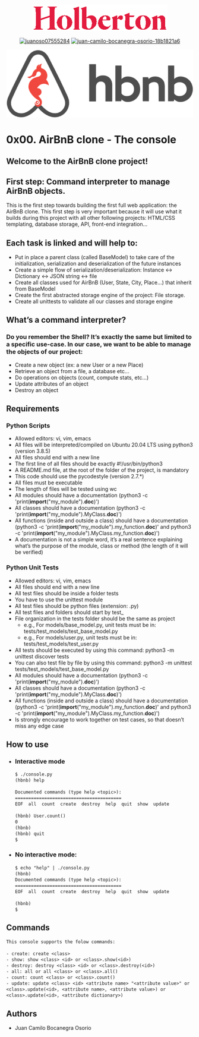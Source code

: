 <p align="center">
    <a href=#><img src="https://raw.githubusercontent.com/jbocane6/logos/main/holberton-logo.png" alt="holberton" /></a></p>
  
  <p align="center">
    <a href="https://twitter.com/juanoso07555284" target="blank"><img align="center" src="https://raw.githubusercontent.com/rahuldkjain/github-profile-readme-generator/master/src/images/icons/Social/twitter.svg" alt="juanoso07555284" height="30" width="40" /></a>
  <a href="https://linkedin.com/in/juan-camilo-bocanegra-osorio-18b1821a6" target="blank"><img align="center" src="https://raw.githubusercontent.com/rahuldkjain/github-profile-readme-generator/master/src/images/icons/Social/linked-in-alt.svg" alt="juan-camilo-bocanegra-osorio-18b1821a6" height="30" width="40" /></a>
  </p>
  
  <p align="center">
    <a href=#><img src="https://raw.githubusercontent.com/jbocane6/logos/main/Airbnb.png" alt="titulo" /></a></p>
  
  # 0x00. AirBnB clone - The console
  ## Welcome to the AirBnB clone project!

  ## First step: Command interpreter to manage AirBnB objects.

  This is the first step towards building the first full web application: the AirBnB clone. This first step is very important because it will use what it builds during this project with all other following projects: HTML/CSS templating, database storage, API, front-end integration…

  ## Each task is linked and will help to:

  - Put in place a parent class (called BaseModel) to take care of the initialization, serialization and deserialization of the future instances
  - Create a simple flow of serialization/deserialization: Instance <-> Dictionary <-> JSON string <-> file
  - Create all classes used for AirBnB (User, State, City, Place…) that inherit from BaseModel
  - Create the first abstracted storage engine of the project: File storage.
  - Create all unittests to validate all our classes and storage engine

  ## What’s a command interpreter?

  ### Do you remember the Shell? It’s exactly the same but limited to a specific use-case. In our case, we want to be able to manage the objects of our project:

  - Create a new object (ex: a new User or a new Place)
  - Retrieve an object from a file, a database etc…
  - Do operations on objects (count, compute stats, etc…)
  - Update attributes of an object
  - Destroy an object

  ## Requirements

  ### Python Scripts
  - Allowed editors: vi, vim, emacs
  - All files will be interpreted/compiled on Ubuntu 20.04 LTS using python3 (version 3.8.5)
  - All files should end with a new line
  - The first line of all files should be exactly #!/usr/bin/python3
  - A README.md file, at the root of the folder of the project, is mandatory
  - This code should use the pycodestyle (version 2.7.*)
  - All files must be executable
  - The length of files will be tested using wc
  - All modules should have a documentation (python3 -c 'print(__import__("my_module").__doc__)')
  - All classes should have a documentation (python3 -c 'print(__import__("my_module").MyClass.__doc__)')
  - All functions (inside and outside a class) should have a documentation (python3 -c 'print(__import__("my_module").my_function.__doc__)' and python3 -c 'print(__import__("my_module").MyClass.my_function.__doc__)')
  - A documentation is not a simple word, it’s a real sentence explaining what’s the purpose of the module, class or method (the length of it will be verified)

  ### Python Unit Tests
  - Allowed editors: vi, vim, emacs
  - All files should end with a new line
  - All test files should be inside a folder tests
  - You have to use the unittest module
  - All test files should be python files (extension: .py)
  - All test files and folders should start by test_
  - File organization in the tests folder should be the same as project
    - e.g., For models/base_model.py, unit tests must be in: tests/test_models/test_base_model.py
    - e.g., For models/user.py, unit tests must be in: tests/test_models/test_user.py
  - All tests should be executed by using this command: python3 -m unittest discover tests
  - You can also test file by file by using this command: python3 -m unittest tests/test_models/test_base_model.py
  - All modules should have a documentation (python3 -c 'print(__import__("my_module").__doc__)')
  - All classes should have a documentation (python3 -c 'print(__import__("my_module").MyClass.__doc__)')
  - All functions (inside and outside a class) should have a documentation (python3 -c 'print(__import__("my_module").my_function.__doc__)' and python3 -c 'print(__import__("my_module").MyClass.my_function.__doc__)')
  - Is strongly encourage to work together on test cases, so that doesn’t miss any edge case

  ## How to use

  - ### Interactive mode
    ```
    $ ./console.py
    (hbnb) help

    Documented commands (type help <topic>):
    ========================================
    EOF  all  count  create  destroy  help  quit  show  update

    (hbnb) User.count()
    0 
    (hbnb) 
    (hbnb) quit
    $
    ```
  - ### No interactive mode:

    ```
    $ echo "help" | ./console.py
    (hbnb) 
    Documented commands (type help <topic>):
    ========================================
    EOF  all  count  create  destroy  help  quit  show  update

    (hbnb) 
    $
    ```

  ## Commands

    This console supports the folow commands:

    - create: create <class>
    - show: show <class> <id> or <class>.show(<id>)
    - destroy: destroy <class> <id> or <class>.destroy(<id>)
    - all: all or all <class> or <class>.all()
    - count: count <class> or <class>.count()
    - update: update <class> <id> <attribute name> "<attribute value>" or
    <class>.update(<id>, <attribute name>, <attribute value>) or <class>.update(<id>, <attribute dictionary>)

  ## Authors

   - Juan Camilo Bocanegra Osorio
